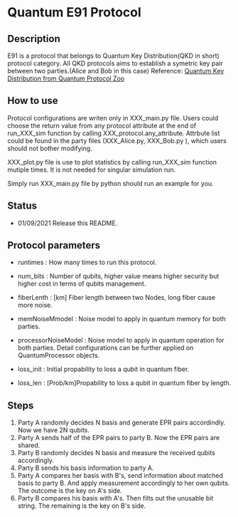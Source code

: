# Quantum E91 Protocol

## Description
 E91 is a protocol that belongs to Quantum Key Distribution(QKD in short) protocol category. All QKD protocols aims to 
establish a symetric key pair between two parties.(Alice and Bob in this case) 
 Reference: [Quantum Key Distribution from Quantum Protocol Zoo](https://wiki.veriqloud.fr/index.php?title=BB84_Quantum_Key_Distribution)

## How to use

  Protocol configurations are writen only in XXX_main.py file. Users could choose the return value from any protocol attribute at the end of run_XXX_sim function by calling XXX_protocol.any_attribute. Attrbute list could be found in the party files (XXX_Alice.py, XXX_Bob.py ), which users should not bother modifying.
  
  XXX_plot.py file is use to plot statistics by calling run_XXX_sim function mutiple times. It is not needed for singular simulation run.

  Simply run XXX_main.py file by python should run an example for you.

## Status
- 01/09/2021 Release this README.

## Protocol parameters
- runtimes    : How many times to run this protocol.

- num_bits    : Number of qubits, higher value means higher security but higher cost in terms of qubits management.
- fiberLenth  : [km] Fiber length between two Nodes, long fiber cause more noise.
- memNoiseMmodel : Noise model to apply in quantum memory for both parties.
- processorNoiseModel : Noise model to apply in quantum operation for both parties. Detail configurations can be further applied on QuantumProcessor objects.
- loss_init   : Initial propability to loss a qubit in quantum fiber.
- loss_len    : [Prob/km]Propability to loss a qubit in quantum fiber by length.


## Steps
 1. Party A randomly decides N basis and generate EPR pairs accordindly. Now we have 2N qubits.
 2. Party A sends half of the EPR pairs to party B. Now the EPR pairs are shared.
 3. Party B randomly decides N basis and measure the received qubits accordingly.
 4. Party B sends his basis information to party A.
 5. Party A compares her basis with B's, send information about matched basis to party B. And apply measurement accordingly to her own qubits. The outcome is the key on A's side.
 6. Party B compares his basis with A's. Then filts out the unusable bit string. The remaining is the key on B's side.
